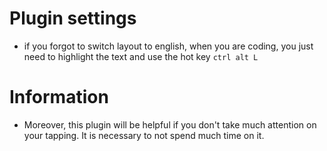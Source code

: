 # Plugin settings
- if you forgot to switch layout to english, when you are coding, you just need to highlight the text and use the hot key `ctrl alt L`

# Information
- Moreover, this plugin will be helpful if you don't take much attention on your tapping. It is necessary to not spend much time on it.
